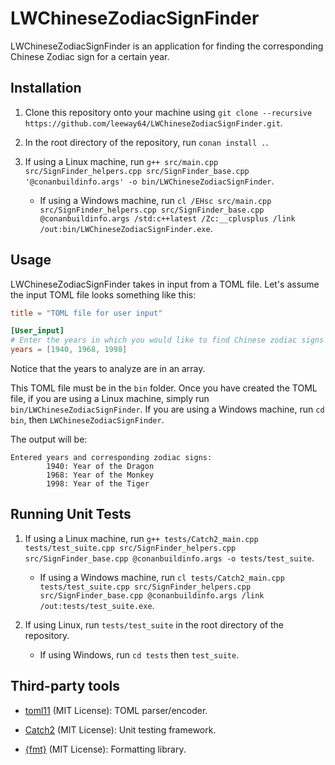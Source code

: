 # LWChineseZodiacSignFinder

LWChineseZodiacSignFinder is an application for finding the corresponding Chinese Zodiac sign for a
certain year.

## Installation

1. Clone this repository onto your machine using
   `git clone --recursive https://github.com/leeway64/LWChineseZodiacSignFinder.git`.

2. In the root directory of the repository, run `conan install .`.

3. If using a Linux machine, run
   `g++ src/main.cpp src/SignFinder_helpers.cpp src/SignFinder_base.cpp '@conanbuildinfo.args' -o bin/LWChineseZodiacSignFinder`.

   - If using a Windows machine, run
     `cl /EHsc src/main.cpp src/SignFinder_helpers.cpp src/SignFinder_base.cpp @conanbuildinfo.args /std:c++latest /Zc:__cplusplus /link /out:bin/LWChineseZodiacSignFinder.exe`.

## Usage

LWChineseZodiacSignFinder takes in input from a TOML file. Let's assume the input TOML file looks
something like this:

```toml
title = "TOML file for user input"

[User_input]
# Enter the years in which you would like to find Chinese zodiac signs for in an array.
years = [1940, 1968, 1998]
```

Notice that the years to analyze are in an array.

This TOML file must be in the `bin` folder. Once you have created the TOML file, if you are using a
Linux machine, simply run `bin/LWChineseZodiacSignFinder`. If you are using a Windows machine, run
`cd bin`, then `LWChineseZodiacSignFinder`.

The output will be:

```
Entered years and corresponding zodiac signs:
        1940: Year of the Dragon
        1968: Year of the Monkey
        1998: Year of the Tiger
```

## Running Unit Tests

1. If using a Linux machine, run 
   `g++ tests/Catch2_main.cpp tests/test_suite.cpp src/SignFinder_helpers.cpp src/SignFinder_base.cpp @conanbuildinfo.args -o tests/test_suite`.
   - If using a Windows machine, run
     `cl tests/Catch2_main.cpp tests/test_suite.cpp src/SignFinder_helpers.cpp src/SignFinder_base.cpp @conanbuildinfo.args /link /out:tests/test_suite.exe`.
   
2. If using Linux, run `tests/test_suite` in the root directory of the repository.
   - If using Windows, run `cd tests` then `test_suite`.


## Third-party tools

- [toml11](https://github.com/ToruNiina/toml11) (MIT License): TOML parser/encoder.

- [Catch2](https://github.com/catchorg/Catch2/tree/v2.x) (MIT License): Unit testing framework.

- [{fmt}](https://github.com/fmtlib/fmt) (MIT License): Formatting library.
